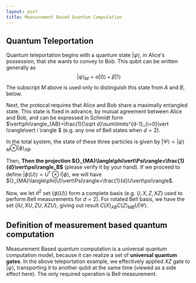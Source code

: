 ```yaml
---
layout: post
title: Measurement Based Quantum Computation
---
```

## Quantum Teleportation
Quantum teleportation begins with a quantum state $\vert\psi\rangle$, in Alice's possession,
that she wants to convey to Bob. This qubit can be written generally as 
$$\vert\psi\rangle_M=\alpha\vert0\rangle+\beta\vert1\rangle$$
The subscript $M$ above is used only to distinguish this state from $A$ and $B$, below.

Next, the protocal requires that Alice and Bob share a maximally entangled state.
This state is fixed in advance, by mutual agreement between Alice and Bob,
and can be expressed in Schmidt form $\vert\phi\rangle_{AB}=\frac{1}{\sqrt d}\sum\limits^{d-1}_{i=0}\vert i\rangle\vert i \rangle $ (e.g. any one of Bell states when $d=2$).

In the total system, the state of these three particles is given by $\vert\Psi\rangle=\vert\psi\rangle_M\otimes\vert\phi\rangle_{AB}$.

Then, **Then the projection ${}_{MA}\langle\phi\vert\Psi\rangle=\frac{1}{d}\vert\psi\rangle_B$** (please verify it by your hand). If we proceed to define $\vert\phi(U)\rangle=U^\dagger\otimes I\vert\phi\rangle$, we will have ${}_{MA}\langle\phi(U)\vert\Psi\rangle=\frac{1}{d}U\vert\psi\rangle$.

Now, we let $d^2$ set $\{\phi(U)\}$ form a complete basis (e.g. $\{I,X,Z,XZ\}$ used to perform Bell measurements for $d=2$). For rotated Bell basis, we have the set $\{IU,XU,ZU,XZU\}$, giving out result $C(X)_{AB}C(Z)_{MB}U\vert\Psi\rangle$. 

## Definition of measurement based quantum computation

Measurement Based quantum computation is a universal quantum computation model, because it can realize a set of **universal quantum gates**. In the above teleportation example, we effectively applied $XZ$ gate to $\vert\psi\rangle$, transporting it to another qubit at the same time (viewed as a side effect here). The only required operation is Bell measurement.